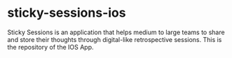 # sticky-sessions-ios
Sticky Sessions is an application that helps medium to large teams to share and store their thoughts through digital-like retrospective sessions. This is the repository of the IOS App.
